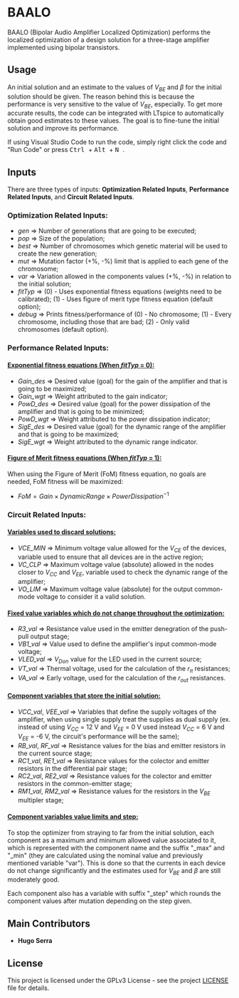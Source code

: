 # BAALO

BAALO (Bipolar Audio Amplifier Localized Optimization) performs the localized optimization of a design solution for a three-stage amplifier implemented using bipolar transistors.

## Usage

An initial solution and an estimate to the values of $V_{BE}$ and $\beta$ for the initial solution should be given. The reason behind this is because the performance is very sensitive to the value of $V_{BE}$, especially. To get more accurate results, the code can be integrated with LTspice to automatically obtain good estimates to these values. The goal is to fine-tune the initial solution and improve its performance.

If using Visual Studio Code to run the code, simply right click the code and "Run Code" or press <kbd> Ctrl </kbd> +  <kbd> Alt </kbd>  + <kbd> N </kbd>.

## Inputs

There are three types of inputs: **Optimization Related Inputs**, **Performance Related Inputs**, and **Circuit Related Inputs**.

### Optimization Related Inputs:

- *gen*    $\Rightarrow$ Number of generations that are going to be executed;
- *pop*    $\Rightarrow$ Size of the population;
- *best*   $\Rightarrow$ Number of chromosomes which genetic material will be used to create the new generation;
- *mut*    $\Rightarrow$ Mutation factor (+%, -%) limit that is applied to each gene of the chromosome;
- *var*    $\Rightarrow$ Variation allowed in the components values (+%, -%) in relation to the initial solution;
- *fitTyp* $\Rightarrow$ (0) - Uses exponential fitness equations (weights need to be calibrated); (1) - Uses figure of merit type fitness equation (default option);
- *debug*  $\Rightarrow$ Prints fitness/performance of (0) - No chromosome; (1) - Every chromosome, including those that are bad; (2) - Only valid chromosomes (default option).

### Performance Related Inputs:

#### **<ins>Exponential fitness equations (When *fitTyp* = 0):</ins>**

- *Gain_des* $\Rightarrow$ Desired value (goal) for the gain of the amplifier and that is going to be maximized;
- *Gain_wgt* $\Rightarrow$ Weight attributed to the gain indicator;
- *PowD_des* $\Rightarrow$ Desired value (goal) for the power dissipation of the amplifier and that is going to be minimized;
- *PowD_wgt* $\Rightarrow$ Weight attributed to the power dissipation indicator;
- *SigE_des* $\Rightarrow$ Desired value (goal) for the dynamic range of the amplifier and that is going to be maximized;
- *SigE_wgt* $\Rightarrow$ Weight attributed to the dynamic range indicator.

#### **<ins>Figure of Merit fitness equations (When *fitTyp* = 1):</ins>**

When using the Figure of Merit (FoM) fitness equation, no goals are needed, FoM fitness will be maximized:
- $FoM = Gain \times DynamicRange \times PowerDissipation^{-1}$

### Circuit Related Inputs:

#### **<ins>Variables used to discard solutions:</ins>**

- *VCE_MIN* $\Rightarrow$ Minimum voltage value allowed for the $V_{CE}$ of the devices, variable used to ensure that all devices are in the active region;
- *VC_CLP*  $\Rightarrow$ Maximum voltage value (absolute) allowed in the nodes closer to $V_{CC}$ and $V_{EE}$, variable used to check the dynamic range of the amplifier;
- *VO_LIM*  $\Rightarrow$ Maximum voltage value (absolute) for the output common-mode voltage to consider it a valid solution.

#### **<ins>Fixed value variables which do not change throughout the optimization:</ins>**

- *R3_val*   $\Rightarrow$ Resistance value used in the emitter denegration of the push-pull output stage;
- *VB1_val*  $\Rightarrow$ Value used to define the amplifier's input common-mode voltage;
- *VLED_val* $\Rightarrow$ $V_{Don}$ value for the LED used in the current source;
- *VT_val*   $\Rightarrow$ Thermal voltage, used for the calculation of the $r_{\pi}$ resistances;
- *VA_val*   $\Rightarrow$ Early voltage, used for the calculation of the $r_{out}$ resistances.

#### **<ins>Component variables that store the initial solution:</ins>**

- *VCC_val*, *VEE_val* $\Rightarrow$ Variables that define the supply voltages of the amplifier, when using single supply treat the supplies as dual supply (ex. instead of using $V_{CC}$ = 12 V and $V_{EE}$ = 0 V used instead $V_{CC}$ = 6 V and $V_{EE}$ = -6 V, the circuit's performance will be the same);
- *RB_val*,  *RF_val*  $\Rightarrow$ Resistance values for the bias and emitter resistors in the current source stage;
- *RC1_val*, *RE1_val* $\Rightarrow$ Resistance values for the colector and emitter resistors in the differential pair stage;
- *RC2_val*, *RE2_val* $\Rightarrow$ Resistance values for the colector and emitter resistors in the common-emitter stage;
- *RM1_val*, *RM2_val* $\Rightarrow$ Resistance values for the resistors in the $V_{BE}$ multipler stage;

#### **<ins>Component variables value limits and step:</ins>**

To stop the optimizer from straying to far from the initial solution, each component as a maximum and minimum allowed value associated to it, which is represented with the component name and the suffix "_max" and "_min" (they are calculated using the nominal value and previously mentioned variable "var"). This is done so that the currents in each device do not change significantly and the estimates used for $V_{BE}$ and $\beta$ are still moderately good.

Each component also has a variable with suffix "_step" which rounds the component values after mutation depending on the step given.

## Main Contributors

- **Hugo Serra**

## License

This project is licensed under the GPLv3 License - see the project [LICENSE](https://github.com/NovaFCTElectronics/BasicElectronics/blob/main/LICENSE) file for details.
